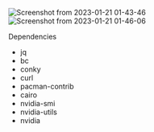 
![Screenshot from 2023-01-21 01-43-46](https://user-images.githubusercontent.com/103053714/213835536-3bb3cb21-f980-4956-b84a-4be28ed55326.png)
![Screenshot from 2023-01-21 01-46-06](https://user-images.githubusercontent.com/103053714/213835541-ad27b963-ca83-4bd5-8e82-da5784b22e54.png)



Dependencies
- jq
- bc
- conky
- curl
- pacman-contrib
- cairo
- nvidia-smi
- nvidia-utils
- nvidia
